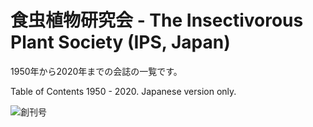 # 食虫植物研究会 - The Insectivorous Plant Society (IPS, Japan)

1950年から2020年までの会誌の一覧です。

Table of Contents 1950 - 2020. Japanese version only.

![創刊号](https://github.com/tsajiki/IPS-Japan/blob/master/Journals/001/DSC_3896.jpg)
